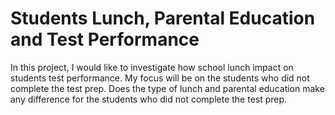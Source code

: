 # Students Lunch, Parental Education and Test Performance
In this project, I would like to investigate how school lunch impact on students test performance. My focus will be on the students who did not complete the test prep. Does the type of lunch and parental education make any difference for the students who did not complete the test prep.
